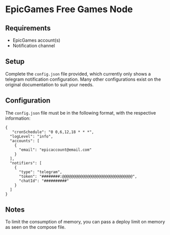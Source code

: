 # EpicGames Free Games Node

## Requirements

- EpicGames account(s)
- Notification channel

## Setup

Complete the `config.json` file provided, which currently only shows a telegram notification configuration. Many other configurations exist on the original documentation to suit your needs.

## Configuration

The `config.json` file must be in the following format, with the respective information:

```
{
   "cronSchedule": "0 0,6,12,18 * * *",
  "logLevel": "info",
  "accounts": [
    {
      "email": "epicaccount@email.com"
    }
  ],
  "notifiers": [
    {
      "type": "telegram",
      "token": "########:@@@@@@@@@@@@@@@@@@@@@@@@@@@@@@@",
      "chatId": "##########"
    }
  ]
}
```

## Notes

To limit the consumption of memory, you can pass a deploy limit on memory as seen on the compose file.
